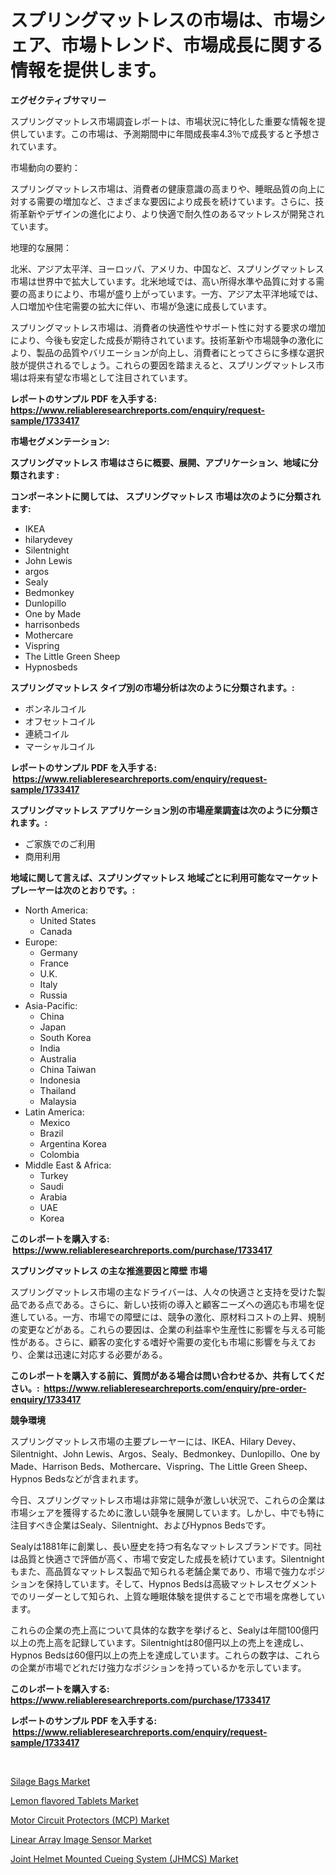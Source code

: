 <p><h1>スプリングマットレスの市場は、市場シェア、市場トレンド、市場成長に関する情報を提供します。</h1></p><p><strong>エグゼクティブサマリー</strong></p>
<p><p>スプリングマットレス市場調査レポートは、市場状況に特化した重要な情報を提供しています。この市場は、予測期間中に年間成長率4.3％で成長すると予想されています。</p><p>市場動向の要約：</p><p>スプリングマットレス市場は、消費者の健康意識の高まりや、睡眠品質の向上に対する需要の増加など、さまざまな要因により成長を続けています。さらに、技術革新やデザインの進化により、より快適で耐久性のあるマットレスが開発されています。</p><p>地理的な展開：</p><p>北米、アジア太平洋、ヨーロッパ、アメリカ、中国など、スプリングマットレス市場は世界中で拡大しています。北米地域では、高い所得水準や品質に対する需要の高まりにより、市場が盛り上がっています。一方、アジア太平洋地域では、人口増加や住宅需要の拡大に伴い、市場が急速に成長しています。</p><p>スプリングマットレス市場は、消費者の快適性やサポート性に対する要求の増加により、今後も安定した成長が期待されています。技術革新や市場競争の激化により、製品の品質やバリエーションが向上し、消費者にとってさらに多様な選択肢が提供されるでしょう。これらの要因を踏まえると、スプリングマットレス市場は将来有望な市場として注目されています。</p></p>
<p><strong>レポートのサンプル PDF を入手する: <a href="https://www.reliableresearchreports.com/enquiry/request-sample/1733417">https://www.reliableresearchreports.com/enquiry/request-sample/1733417</a></strong></p>
<p><strong>市場セグメンテーション:</strong></p>
<p><strong> スプリングマットレス 市場はさらに概要、展開、アプリケーション、地域に分類されます :</strong></p>
<p><strong>コンポーネントに関しては、 スプリングマットレス 市場は次のように分類されます: &nbsp;</strong></p>
<p><ul><li>IKEA</li><li>hilarydevey</li><li>Silentnight</li><li>John Lewis</li><li>argos</li><li>Sealy</li><li>Bedmonkey</li><li>Dunlopillo</li><li>One by Made</li><li>harrisonbeds</li><li>Mothercare</li><li>Vispring</li><li>The Little Green Sheep</li><li>Hypnosbeds</li></ul></p>
<p><strong> スプリングマットレス タイプ別の市場分析は次のように分類されます。:</strong></p>
<p><ul><li>ボンネルコイル</li><li>オフセットコイル</li><li>連続コイル</li><li>マーシャルコイル</li></ul></p>
<p><strong>レポートのサンプル PDF を入手する: &nbsp;<a href="https://www.reliableresearchreports.com/enquiry/request-sample/1733417">https://www.reliableresearchreports.com/enquiry/request-sample/1733417</a></strong></p>
<p><strong> スプリングマットレス アプリケーション別の市場産業調査は次のように分類されます。:</strong></p>
<p><ul><li>ご家族でのご利用</li><li>商用利用</li></ul></p>
<p><strong>地域に関して言えば、スプリングマットレス 地域ごとに利用可能なマーケットプレーヤーは次のとおりです。:</strong></p>
<p><ul>
    <li>
        North America:
        <ul>
            <li>United States</li>
            <li>Canada</li>
        </ul>
    </li>
    <li>
        Europe:
        <ul>
            <li>Germany</li>
            <li>France</li>
            <li>U.K.</li>
            <li>Italy</li>
            <li>Russia</li>
        </ul>
    </li>
    <li>
        Asia-Pacific:
        <ul>
            <li>China</li>
            <li>Japan</li>
            <li>South Korea</li>
            <li>India</li>
            <li>Australia</li>
            <li>China Taiwan</li>
            <li>Indonesia</li>
            <li>Thailand</li>
            <li>Malaysia</li>
        </ul>
    </li>
    <li>
        Latin America:
        <ul>
            <li>Mexico</li>
            <li>Brazil</li>
            <li>Argentina Korea</li>
            <li>Colombia</li>
        </ul>
    </li>
    <li>
        Middle East & Africa:
        <ul>
            <li>Turkey</li>
            <li>Saudi</li>
            <li>Arabia</li>
            <li>UAE</li>
            <li>Korea</li>
        </ul>
    </li>
    </ul></p>
<p><strong>このレポートを購入する: &nbsp;<a href="https://www.reliableresearchreports.com/purchase/1733417">https://www.reliableresearchreports.com/purchase/1733417</a></strong></p>
<p><strong>スプリングマットレス の主な推進要因と障壁 市場</strong></p>
<p><p>スプリングマットレス市場の主なドライバーは、人々の快適さと支持を受けた製品である点である。さらに、新しい技術の導入と顧客ニーズへの適応も市場を促進している。一方、市場での障壁には、競争の激化、原材料コストの上昇、規制の変更などがある。これらの要因は、企業の利益率や生産性に影響を与える可能性がある。さらに、顧客の変化する嗜好や需要の変化も市場に影響を与えており、企業は迅速に対応する必要がある。</p></p>
<p><strong>このレポートを購入する前に、質問がある場合は問い合わせるか、共有してください。:&nbsp; <a href="https://www.reliableresearchreports.com/enquiry/pre-order-enquiry/1733417">https://www.reliableresearchreports.com/enquiry/pre-order-enquiry/1733417</a></strong></p>
<p><strong>競争環境</strong></p>
<p><p>スプリングマットレス市場の主要プレーヤーには、IKEA、Hilary Devey、Silentnight、John Lewis、Argos、Sealy、Bedmonkey、Dunlopillo、One by Made、Harrison Beds、Mothercare、Vispring、The Little Green Sheep、Hypnos Bedsなどが含まれます。</p><p>今日、スプリングマットレス市場は非常に競争が激しい状況で、これらの企業は市場シェアを獲得するために激しい競争を展開しています。しかし、中でも特に注目すべき企業はSealy、Silentnight、およびHypnos Bedsです。</p><p>Sealyは1881年に創業し、長い歴史を持つ有名なマットレスブランドです。同社は品質と快適さで評価が高く、市場で安定した成長を続けています。Silentnightもまた、高品質なマットレス製品で知られる老舗企業であり、市場で強力なポジションを保持しています。そして、Hypnos Bedsは高級マットレスセグメントでのリーダーとして知られ、上質な睡眠体験を提供することで市場を席巻しています。</p><p>これらの企業の売上高について具体的な数字を挙げると、Sealyは年間100億円以上の売上高を記録しています。Silentnightは80億円以上の売上を達成し、Hypnos Bedsは60億円以上の売上を達成しています。これらの数字は、これらの企業が市場でどれだけ強力なポジションを持っているかを示しています。</p></p>
<p><strong>このレポートを購入する: &nbsp; <a href="https://www.reliableresearchreports.com/purchase/1733417">https://www.reliableresearchreports.com/purchase/1733417</a></strong></p>
<p><strong>レポートのサンプル PDF を入手する: &nbsp;<a href="https://www.reliableresearchreports.com/enquiry/request-sample/1733417">https://www.reliableresearchreports.com/enquiry/request-sample/1733417</a></strong><strong></strong></p>
<p>&nbsp;</p>
<p><p><a href="https://view.publitas.com/reportprime-1/silage-bags-market-growth-market-trends-covid-19-impact-and-forecasts-for-period-from-2024-2031/">Silage Bags Market</a></p><p><a href="https://github.com/Hazelklievgspy6vdcsmu106w/Market-Research-Report-List-1/blob/main/lemon-flavored-tablets-market.md">Lemon flavored Tablets Market</a></p><p><a href="https://spotless-saver-8fd.notion.site/Motor-Circuit-Protectors-MCP-Market-Analysis-and-Market-Size-Global-Industry-Overview-Market-Seg-ac86f49a39d0489c903593a91b966661">Motor Circuit Protectors (MCP) Market</a></p><p><a href="https://view.publitas.com/reportprime-1/linear-array-image-sensor-market-size-market-trends-and-growth-outlook-forecasted-for-period-from-2024-to-2031/">Linear Array Image Sensor Market</a></p><p><a href="https://cautious-neon-760.notion.site/Joint-Helmet-Mounted-Cueing-System-JHMCS-Market-Size-Furnishes-Valuable-Information-Encompassing-M-fe8f6dbdf22f46e3adf6a1649c3c3f13">Joint Helmet Mounted Cueing System (JHMCS) Market</a></p></p>